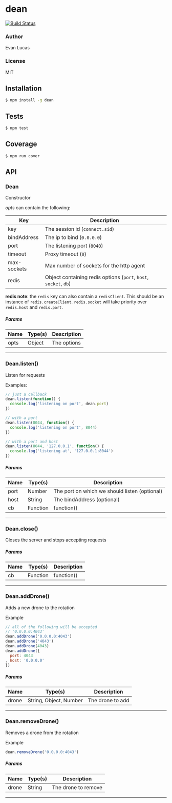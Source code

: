 # dean
[![Build Status](https://circleci.com/gh/GAWMiners/dean.png?circle-token=ca1a2feb220cc3f7e4cf02228ca08f87b102cc83)](https://circleci.com/gh/GAWMiners/dean)

### Author
Evan Lucas

### License
MIT

## Installation
```bash
$ npm install -g dean
```

## Tests
```bash
$ npm test
```

## Coverage
```bash
$ npm run cover
```

## API

### Dean

Constructor

_opts_ can contain the following:

| Key | Description |
| --- | ----- |
| key | The session id (`connect.sid`) |
| bindAddress | The ip to bind (`0.0.0.0`) |
| port | The listening port (`8040`) |
| timeout | Proxy timeout (`0`) |
| max-sockets | Max number of sockets for the http agent |
| redis | Object containing redis options (`port`, `host`, `socket`, `db`) |

**redis note**: the `redis` key can also contain a `redisClient`. This
should be an instance of `redis.createClient`. `redis.socket` will
take priority over `redis.host` and `redis.port`.

##### Params
| Name | Type(s) | Description |
| ---- | ------- | ----------- |
| opts | Object | The options |


***

### Dean.listen()

Listen for requests

Examples:

```js
// just a callback
dean.listen(function() {
  console.log('listening on port', dean.port)
})

// with a port
dean.listen(8044, function() {
  console.log('listening on port', 8044)
})

// with a port and host
dean.listen(8044, '127.0.0.1', function() {
  console.log('listening at', '127.0.0.1:8044')
})
```

##### Params
| Name | Type(s) | Description |
| ---- | ------- | ----------- |
| port | Number | The port on which we should listen (optional) |
| host | String | The bindAddress (optional) |
| cb | Function | function() |


***

### Dean.close()

Closes the server and stops accepting requests

##### Params
| Name | Type(s) | Description |
| ---- | ------- | ----------- |
| cb | Function | function() |


***

### Dean.addDrone()

Adds a new drone to the rotation

Example

```js
// all of the following will be accepted
// '0.0.0.0:4043'
dean.addDrone('0.0.0.0:4043')
dean.addDrone('4043')
dean.addDrone(4043)
dean.addDrone({
  port: 4043
, host: '0.0.0.0'
})
```

##### Params
| Name | Type(s) | Description |
| ---- | ------- | ----------- |
| drone | String, Object, Number | The drone to add |


***

### Dean.removeDrone()

Removes a drone from the rotation

Example

```js
dean.removeDrone('0.0.0.0:4043')
```

##### Params
| Name | Type(s) | Description |
| ---- | ------- | ----------- |
| drone | String | The drone to remove |


***
